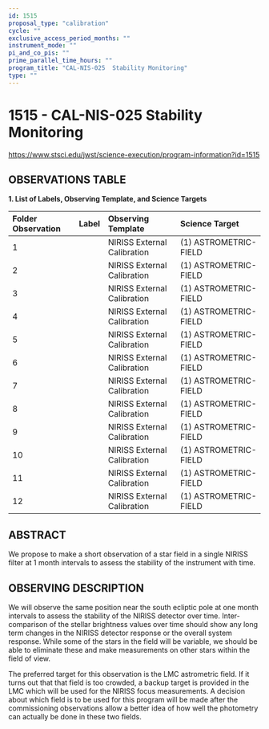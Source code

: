 ```yaml
---
id: 1515
proposal_type: "calibration"
cycle: ""
exclusive_access_period_months: ""
instrument_mode: ""
pi_and_co_pis: ""
prime_parallel_time_hours: ""
program_title: "CAL-NIS-025  Stability Monitoring"
type: ""
---
```

# 1515 - CAL-NIS-025  Stability Monitoring
https://www.stsci.edu/jwst/science-execution/program-information?id=1515
## OBSERVATIONS TABLE
**1. List of Labels, Observing Template, and Science Targets**

| Folder Observation | Label | Observing Template       | Science Target          |
| :----------------- | :---- | :----------------------- | :---------------------- |
| 1                  |       | NIRISS External Calibration | (1) ASTROMETRIC-FIELD |
| 2                  |       | NIRISS External Calibration | (1) ASTROMETRIC-FIELD |
| 3                  |       | NIRISS External Calibration | (1) ASTROMETRIC-FIELD |
| 4                  |       | NIRISS External Calibration | (1) ASTROMETRIC-FIELD |
| 5                  |       | NIRISS External Calibration | (1) ASTROMETRIC-FIELD |
| 6                  |       | NIRISS External Calibration | (1) ASTROMETRIC-FIELD |
| 7                  |       | NIRISS External Calibration | (1) ASTROMETRIC-FIELD |
| 8                  |       | NIRISS External Calibration | (1) ASTROMETRIC-FIELD |
| 9                  |       | NIRISS External Calibration | (1) ASTROMETRIC-FIELD |
| 10                 |       | NIRISS External Calibration | (1) ASTROMETRIC-FIELD |
| 11                 |       | NIRISS External Calibration | (1) ASTROMETRIC-FIELD |
| 12                 |       | NIRISS External Calibration | (1) ASTROMETRIC-FIELD |

## ABSTRACT

We propose to make a short observation of a star field in a single NIRISS filter at 1 month intervals to assess the stability of the instrument with time.

## OBSERVING DESCRIPTION

We will observe the same position near the south ecliptic pole at one month intervals to assess the stability of the NIRISS detector over time. Inter-comparison of the stellar brightness values over time should show any long term changes in the NIRISS detector response or the overall system response. While some of the stars in the field will be variable, we should be able to eliminate these and make measurements on other stars within the field of view.

The preferred target for this observation is the LMC astrometric field. If it turns out that that field is too crowded, a backup target is provided in the LMC which will be used for the NIRISS focus measurements. A decision about which field is to be used for this program will be made after the commissioning observations allow a better idea of how well the photometry can actually be done in these two fields.